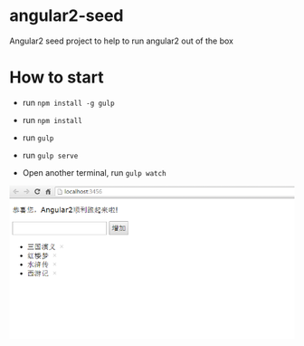 # angular2-seed
Angular2 seed project to help to run angular2 out of the box


# How to start

- run `npm install -g gulp`

- run `npm install`

- run `gulp`

- run `gulp serve` 

- Open another terminal, run `gulp watch`


![screenshoot](screenshot.png)

